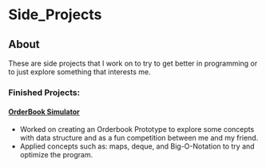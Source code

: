 # Side_Projects

## About
These are side projects that I work on to try to get better in programming or to just explore something that interests me. 

### Finished Projects:
#### [OrderBook Simulator](https://github.com/justinwlin/Side_Projects/tree/master/OrderBook%20Prototype)
- Worked on creating an Orderbook Prototype to explore some concepts with data structure and as a fun competition between me and my friend. 
- Applied concepts such as: maps, deque, and Big-O-Notation to try and optimize the program. 
